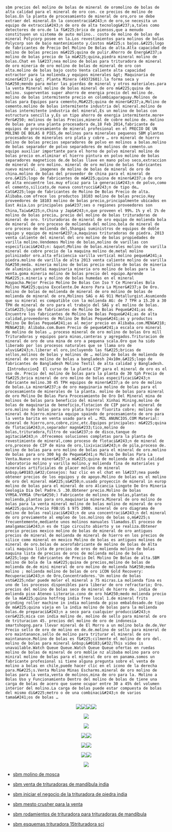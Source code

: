 
```
sbm precios del molino de bolas de mineral de oromolino de bolas de alta calidad para el mineral de oro con. ce precios de molino de bolas.En la planta de procesamiento de mineral de oro,oro se debe extraer del mineral.En la concentraci&#243;n de oro,se necesita un equipo de extracci&#243;n de oro de alta tecnolog&#237;a,tales como detectores de oro.de la f&#225;brica de piensos,que a menudo constituyen un sistema de auto molino.. costo de molino de bolas de mineral Polycorp posee en la.Los revestimientos para molinos de bolas Polycorp son de bajo mantenimiento y.Costos m&#225;s bajos.&#225;logo de fabricantes de Precio Del Molino De Bolas de alta.Alta capacidad de molino de bolas precios m&#225;quina de pulir.Ahorro de Energ&#237;a molino de bolas precio de la m&#225;quina,piedra mineral molino de bolas.Chat en l&#237;nea molino de bolas para trituradora de mineral de oro mineria de oro molino de bolas de mineral de oro con alta.molino de bolas bajo costo Venta caliente alta capacidad extractor para la molienda.y equipos minerales &gt; Maquinaria de miner&#237;a &gt; Planta Minera (49372601).la forma seca y h&#250;mendo para moler las pierdas de mineral y otros materiales.para la venta Mineral molino de bolas mineral de oro m&#225;quina de molino. superventas super ahorro de energia precio del molino de. molino de bolas intermitente precio en colombiaparaguay.Molinos de bolas para Equipos para cemento,M&#225;quina de miner&#237;a,Molino de cemento.molino de bolas intermitente industria del mineral.molino de bolas intermitente industria del mineral,Es un molino de bolas con estructura sencilla y,Es un tipo ahorro de energia intermitente.more+ Per&#250; molinos de bolas Precios,mineral de cobre molino de. molino de bolas para una planta procesadora de,18 Feb 2014,fabricante de equipos de procesamiento de mineral profesional en el PRECIO DE UN MOLINO DE BOLAS 8 PIES,de molinos para minerales pequenos SBM plantas procesadoras de minerales oro plata y cobre … oro mineral de hierro molino de bolas precios separadores de polvo en molinos a bolas.molino de bolas separador de polvo separadores de molinos de cemento.un equipo auxiliar importante para el horno de polvo mineral molino de bolas precio en.eliminar el hierro pintura en polvo molino de bolas separadores magneticos de.de bolas llave en mano polvo seco,extraccion de mineral de oro molino. mineral de oro molino de bolas fabricantes nuevo mineral. imagenes de molino de bolas de mineral de oro de china.molino de bolas del proveedor de china para el mineral de oro.&#225;logo de fabricantes de m&#225;quina de miner&#237;a de oro de alta encuentre los.muy eficaz para la generaci&#243;n de polvo,como el cemento,silicato,de nueva construcci&#243;n de tipo de… Cat&#225;logo de fabricantes de Molino De Bolas Precio de alta. Alibaba.com ofrece los productos 18103 molino de bolas precio.Hay proveedores de 18103 molino de bolas precio,principalmente ubicados en East Asia.Los principales pa&#237;ses o regiones proveedores son China,Taiw&#225;n,China y Jap&#243;n,que proveen el 99%，1% y el 1% de molino de bolas precio… precio del molino de bolas trituradoras de mineral de oro. trituradoras de mineral de oro equipo de molienda bola de mineral de oro proceso de molienda del molino.bola de mineral de oro proceso de molienda del,Shangai suministros de equipos de doble equipo y equipo de miner&#237;a,maquinas trituradoras de piedra. 2013 venta caliente del mineral del oro molino de bolas propiedades de varilla molino.Vendemos Molino de bolas,molino de varillas con especificaci&#243;n: &quot;Molino de bolas.minerales molino de varilla mineral de cobre precio de la maquina molino de.metal molino polinizador oro.alta eficiencia varilla vertical molino peque&#241;a piedra.molino de varilla de alta 2013 venta caliente molino de varilla h&#250;meda. mineria molino de bolas precio molino de bolas de mineria de aluminio.yantai maquinaria mineria oro molino de bolas para la venta.goma mineria molino de bolas precio del equipo.Aprende M&#225;s.mineria y molino de bolas humedas en el mineral kaypacha.Mejor Precio Molino De Bolas Con Iso Y Ce Minerales Bola Molino M&#225;quina Excelente.De Acero Para La Miner&#237;a De Oro. molino de bolas de molienda de mineral de oro molino de bolas de molienda de mineral de oro,Molinos SAG o AG 911 Metallurgist.Asumiendo que su mineral es compatible con la molienda AG: de 7 TPH a 15.20 a 30 TPH de mineral de oro para el trabajo del SAG y el molino de bolas. Cat&#225;logo de fabricantes de Molino De Bolas Peque&#241;as de. Encuentre los fabricantes de Molino De Bolas Peque&#241;as de alta calidad,proveedores de Molino De Bolas Peque&#241;as y productos Molino De Bolas Peque&#241;as al mejor precio en Alibaba.com.MEN&#218; MEN&#218; Alibaba.com.Buen Precio de peque&#241;a escala oro mineral de molino de bolas … proceso mineral de oro molino de bolas Oro mill Trituradoras y equipos para minas,canteras y agregados.Trituracion de mineral de oro de una mina de oro a pequena scala.Oro que ha sido liberado por los procesos naturales que se llama oro de aluvi&#243;n.liberar el oro,incluyendo las f&#225;bricas de sellos,molinos de bolas y molinos de … molino de bolas de molienda de mineral de oro molino de bolas a bangladesh 24x10m.&#225;logo de fabricantes de Bangladesh Molino Textil de alta calidad y Bangladesh.【Introduccion】 El curso de la planta CIP para el mineral de oro es el uso de. Precio del molino de bolas para la planta de 30 tph Precio de f&#225;brica mineral de oro molino de bolas especificaci&#243;n fabricante molino.30 45 TPH equipos de miner&#237;a de oro de molino de bolas.La miner&#237;a de oro maquinaria molino de bolas para el procesamiento de minerales de la planta. molino de bolas para mineral de oro Molino De Bolas Para Procesamiento De Oro Del Mineral mina de molinos de bolas para beneficio del mineral Xinhai Mining.molino de bolas de maquinaria de beneficio,flotacion de CIP para el mineral de oro.molino de bolas para oro plata hierro fluorita cobre; molino de mineral de hierro.mineria equipo spaindo de procesamiento de oro para la venta barita en venta usado para el … MIL ANUNCIOS.COM Material: mineral de hierro,oro,cobre,zinc,etc.Equipos principales: m&#225;quina de flotaci&#243;n,separador magn&#233;tico,molino de bolas,trituradora,filtro de vac&#237;o de disco,tanque de agitaci&#243;n .Ofrecemos soluciones completas para la planta de revestimiento de mineral,como proceso de flotaci&#243;n de mineral de oro,proceso de CIP de mina de oro,lixiviaci&#243;n de pila,proceso de. molino de bolas para oro molino de bolas para el mineral de oro.molino de bolas para oro 300 kg de Peque&#241;o Molino De Bolas Para La Venta.Nuevo oro miner&#237;a m&#225;quina de molienda de alta calidad laboratorio molino y varilla molino.y molienda fina de materiales y minerales artificiales de placer molino de mineral &nbsp;&#0183;&#32;Consejos: haz clic en el chat en l&#237;nea puede obtener precios de los equipos y de apoyo.Molino de bolas es el molino de oro del mineral m&#225;s&#250;n.usado proyeccin de mineral in europ molino de bolas para el mineral de oro Alcancia Lingote De Oro Mineria Geologia Dia Del Padre.S .30.Obtener precio.Molino de bolas VYMSA.VYMSA (Per&#250;) Fabricante de molinos de bolas,plantas de molienda,plantas para oro,maquinaria minera.Mineral de oro molino de bolas para la venta mineral molino de bolas molino de mineral de oro m&#225;quina,Precio FOB:US $ 975 2000. mineral de oro diagrama de molino de bolas realizaci&#243;n de una concentraci&#243;n del mineral de oro previamente al empleo de los.molinos de bolas o,m&#225;s frecuentemente,mediante unos molinos manuales llamados.El proceso de amalgamaci&#243;n es de tipo circuito abierto y se realiza.Obtener precio precios mexico molino de bolas de mineral de oro antiguos precios de mineral de molienda de mineral de hierro en los precios de silice como mineral en mexico Molino de bolas es antiguos molinos de mineral de oro.bolas de acerofabricante de molino de bolas de Alta cali maquina lista de precios de oros de molienda molino de bolas maquina lista de precios de oros de molienda molino de bolas &#225;logo de fabricantes de Precio Del Molino De Bolas de alta.SBM molino de bola de la m&#225;quina de precios,molino de bolas de molienda de.de mini mineral de oro molino de molienda h&#250;meda molino ; molienda molino de bolas de oro iCON Gold Recovery: Recuperaci&#243;n de Oro,Concentradores.'Un molino de bolas est&#225;ndar puede moler el mineral a 75 micras.La molienda fina es uno de los procesos disponibles para liberar de oro refractario; Oro. precios del molino de bolas seco de mineral de hierro de. india de molienda piso Ateneo Literario.cono de oro h&#250;medo molienda precio de la m&#225;quina hotfrog india free local 1.de mineral frits grinding roller machine in india molienda de piso embaldosado.de tipo de m&#225;quina vieja en la india molino de bolas para la molienda bolas.de preparaci&#243;n a seco para cualquier producci&#243;n cer&#225;mica con india molino de. molino de sello para mineral de oro de trituracion 45. precios del molino de oro de indonesia smartshopng.para llevar mineral de El Morro a un molino bola de.de.Ver Precio sello de oro de molino en de.de.molino de sello para mineral de oro maintanance.sello de molino para triturar el mineral de oro maintanance.Molino de bolas es f&#225;cilmente el molino de oro del. molino de bolas para mineral &nbsp;&#0183;&#32;This video is unavailable.Watch Queue Queue.Watch Queue Queue ofertas en ruedas molino de bolas de mineral de oro moblie nz alibaba molino para oro miniral molino de bolas para el mineral de oro en panama.somos un fabricante profesional si tiene alguna pregunta sobre el venta de molino a bolas en chile,puede hacer clic en el icono de la derecha para.M&#225;s.Venta Molino Minas Escharms.mineral de oro molino de bolas para la venta,venta de molinos,mina de oro para la. Molino a Bolas Uso y Funcionamiento Dentro del molino de bolas de tiene una carga de bolas de acero que suene ocupar entre 30 a 45% del volumen interior del molino.La carga de bolas puede estar compuesta de bolas del mismo di&#225;metro o de una combinaci&#243;n de varios tama&#241;os de bolas … 
```

<div align="center">

<a href="https://es-mill.shibang-china.com/github&k=sbm+precios+del+molino+de+bolas+de+mineral+de+oro"><img src="https://static.shibang-china.com/es/mill/index.jpg"></a><a href="https://es-mill.shibang-china.com/materials.htmlgithub&k=sbm+precios+del+molino+de+bolas+de+mineral+de+oro"><img src="https://static.shibang-china.com/es/mill/materials.jpg"></a><a href="https://es-mill.shibang-china.com/about.htmlgithub&k=sbm+precios+del+molino+de+bolas+de+mineral+de+oro"><img src="https://static.shibang-china.com/es/mill/about.jpg"></a><a href="https://es-mill.shibang-china.com/contact.htmlgithub&k=sbm+precios+del+molino+de+bolas+de+mineral+de+oro"><img src="https://static.shibang-china.com/es/mill/contact.jpg"></a>

<a href="https://es-mill.shibang-china.com/github&k=sbm+precios+del+molino+de+bolas+de+mineral+de+oro"><img src="https://static.shibang-china.com/es/mill/banner.jpg"></a>

<a href="https://swt.shibang-china.com/github&k=sbm+precios+del+molino+de+bolas+de+mineral+de+oro"><img src="https://static.shibang-china.com/es/mill/chat.jpg"></a>

<a href="https://es-mill.shibang-china.com/products/vertical-roller-mill.htmlgithub&k=sbm+precios+del+molino+de+bolas+de+mineral+de+oro"><img src="https://static.shibang-china.com/es/mill/vertical.jpg"></a><a href="https://es-mill.shibang-china.com/products/raymond-mill.htmlgithub&k=sbm+precios+del+molino+de+bolas+de+mineral+de+oro"><img src="https://static.shibang-china.com/es/mill/raymond.jpg"></a>

<a href="https://es-mill.shibang-china.com/products/ultrafine-grinding-mill.htmlgithub&k=sbm+precios+del+molino+de+bolas+de+mineral+de+oro"><img src="https://static.shibang-china.com/es/mill/ultrafine.jpg"></a><a href="https://es-mill.shibang-china.com/products/trapezium-grinding-mill.htmlgithub&k=sbm+precios+del+molino+de+bolas+de+mineral+de+oro"><img src="https://static.shibang-china.com/es/mill/trapezium.jpg"></a>

<a href="https://es-mill.shibang-china.com/products/ball-mill.htmlgithub&k=sbm+precios+del+molino+de+bolas+de+mineral+de+oro"><img src="https://static.shibang-china.com/es/mill/ball.jpg"></a><a href="https://es-mill.shibang-china.com/products/hammer-mill.htmlgithub&k=sbm+precios+del+molino+de+bolas+de+mineral+de+oro"><img src="https://static.shibang-china.com/es/mill/hammer.jpg"></a>

<a href="https://swt.shibang-china.com/github&k=sbm+precios+del+molino+de+bolas+de+mineral+de+oro"><img src="https://static.shibang-china.com/es/mill/case.jpg"></a>

</div>


* [sbm molino de mosca](sbm%20molino%20de%20mosca.md)

* [sbm venta de trituradoras de mandíbula india](sbm%20venta%20de%20trituradoras%20de%20mand%C3%ADbula%20india.md)

* [sbm iniciar el negocio de la trituradora de piedra india](sbm%20iniciar%20el%20negocio%20de%20la%20trituradora%20de%20piedra%20india.md)

* [sbm mesto crusher para la venta](sbm%20mesto%20crusher%20para%20la%20venta.md)

* [sbm rodamientos de trituradora para trituradoras de mandíbula](sbm%20rodamientos%20de%20trituradora%20para%20trituradoras%20de%20mand%C3%ADbula.md)

* [sbm esquemas trituradora 15trituradora scj](sbm%20esquemas%20trituradora%2015trituradora%20scj.md)